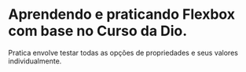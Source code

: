 # Aprendendo e praticando Flexbox com base no Curso da Dio.

Pratica envolve testar todas as opções de propriedades e seus valores individualmente.